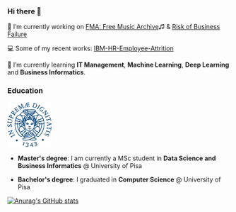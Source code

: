 ### Hi there 👋

🔭 I’m currently working on [FMA: Free Music Archive](https://github.com/mdeff/fma)♫ & [Risk of Business Failure](https://github.com/francescogemignani/Risk-of-Business-Failure)

💻 Some of my recent works: [IBM-HR-Employee-Attrition](https://github.com/francescogemignani/IBM-HR-Employee-Attrition)

🌱 I’m currently learning <b>IT Management</b>, <b>Machine Learning</b>, <b>Deep Learning</b> and <b>Business Informatics</b>.



### Education
<img src="unipi_logo.png" width=100 height=100>

* <b>Master's degree</b>: I am currently a MSc student in <b>Data Science and Business Informatics</b> @ University of Pisa

* <b>Bachelor's degree</b>: I graduated in <b>Computer Science</b> @ University of Pisa

[![Anurag's GitHub stats](https://github-readme-stats.vercel.app/api?username=francescogemignani)](https://github.com/anuraghazra/github-readme-stats)





<!--
**francescogemignani/francescogemignani** is a ✨ _special_ ✨ repository because its `README.md` (this file) appears on your GitHub profile.

Here are some ideas to get you started:

- 🔭 I’m currently working on ...
- 🌱 I’m currently learning ...
- 👯 I’m looking to collaborate on ...
- 🤔 I’m looking for help with ...
- 💬 Ask me about ...
- 📫 How to reach me: ...
- 😄 Pronouns: ...
- ⚡ Fun fact: ...
-->
